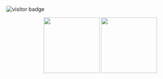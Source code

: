 ![visitor badge](https://visitor-badge.laobi.icu/badge?page_id=rn-prdsj&left_text=My%20Page%20Visitors)

<div align="center">

  <img src="https://github-readme-stats.vercel.app/api?username=rn-prdsj&show_icons=true&theme=transparent&hide_border=true&hide_title=true&include_all_commits=true&count_private=true" height="150" />

  <img src="https://github-readme-stats.vercel.app/api/top-langs/?username=rn-prdsj&layout=compact&hide_border=true&theme=transparent&border_radius=10&hide_title=true" height="150" />

</div>
